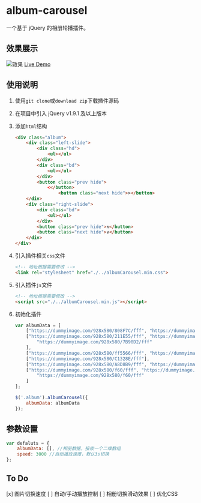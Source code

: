 # album-carousel

一个基于 jQuery 的相册轮播插件。


## 效果展示
![效果](http://p9secbq22.bkt.clouddn.com/18-6-22/30749654.jpg)
[Live Demo](https://violay33.github.io/album-carousel/example/example.html)
## 使用说明

1. 使用`git clone`或`download zip`下载插件源码
2. 在项目中引入 jQuery v1.9.1 及以上版本
3. 添加`html`结构
    
    ```html
    <div class="album">
        <div class="left-slide">
            <div class="hd">
                <ul></ul>
            </div>
            <div class="bd">
                <ul></ul>
            </div>
            <button class="prev hide">
                <</button>
                    <button class="next hide">></button>
        </div>
        <div class="right-slide">
            <div class="bd">
                <ul></ul>
            </div>
            <button class="prev hide">∧</button>
            <button class="next hide">∨</button>
        </div>
    </div>
    ```

4. 引入插件相关`css`文件
    
    ```html
    <!-- 地址根据需要修改 -->
    <link rel="stylesheet" href="./../albumCarousel.min.css">
    ```

5. 引入插件`js`文件

    ```html
    <!-- 地址根据需要修改 -->
    <script src="./../albumCarousel.min.js"></script>
    ```

6. 初始化插件
    
    ```js    
    var albumData = [
        ["https://dummyimage.com/928x580/808F7C/fff", "https://dummyimage.com/928x580/66BAB7/fff"],
        ["https://dummyimage.com/928x580/211E55/fff", "https://dummyimage.com/928x580/f60/fff",
            "https://dummyimage.com/928x580/7B90D2/fff"
        ],
        ["https://dummyimage.com/928x580/ff5566/fff", "https://dummyimage.com/928x580/00896C/fff"],
        ["https://dummyimage.com/928x580/C1328E/fff"],
        ["https://dummyimage.com/928x580/A8D8B9/fff", "https://dummyimage.com/928x580/f60/fff"],
        ["https://dummyimage.com/928x580/f60/fff", "https://dummyimage.com/928x580/f60/fff",
            "https://dummyimage.com/928x580/f60/fff"
        ]
    ];

    $('.album').albumCarousel({
        albumData: albumData
    });

    ```


## 参数设置

```js
var defaluts = {
    albumData: [], //相册数据，接收一个二维数组
    speed: 3000 //自动播放速度，默认3s切换
};
```

## To Do

[x] 图片切换速度
[ ] 自动/手动播放控制
[ ] 相册切换滑动效果
[ ] 优化CSS

